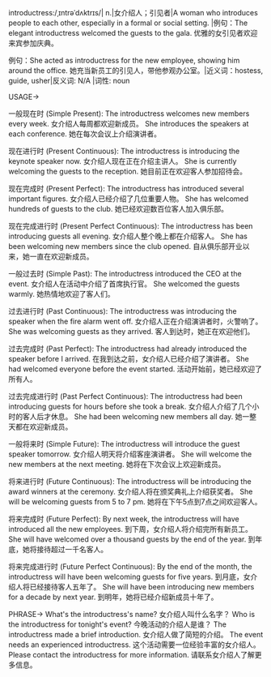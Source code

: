 introductress:/ˌɪntrəˈdʌktrɪs/| n.|女介绍人；引见者|A woman who introduces people to each other, especially in a formal or social setting. |例句：The elegant introductress welcomed the guests to the gala.  优雅的女引见者欢迎来宾参加庆典。

例句：She acted as introductress for the new employee, showing him around the office. 她充当新员工的引见人，带他参观办公室。|近义词：hostess, guide, usher|反义词: N/A |词性: noun


USAGE->

一般现在时 (Simple Present):
The introductress welcomes new members every week.  女介绍人每周都欢迎新成员。
She introduces the speakers at each conference.  她在每次会议上介绍演讲者。

现在进行时 (Present Continuous):
The introductress is introducing the keynote speaker now. 女介绍人现在正在介绍主讲人。
She is currently welcoming the guests to the reception. 她目前正在欢迎客人参加招待会。

现在完成时 (Present Perfect):
The introductress has introduced several important figures. 女介绍人已经介绍了几位重要人物。
She has welcomed hundreds of guests to the club. 她已经欢迎数百位客人加入俱乐部。

现在完成进行时 (Present Perfect Continuous):
The introductress has been introducing guests all evening. 女介绍人整个晚上都在介绍客人。
She has been welcoming new members since the club opened. 自从俱乐部开业以来，她一直在欢迎新成员。

一般过去时 (Simple Past):
The introductress introduced the CEO at the event. 女介绍人在活动中介绍了首席执行官。
She welcomed the guests warmly. 她热情地欢迎了客人们。

过去进行时 (Past Continuous):
The introductress was introducing the speaker when the fire alarm went off. 女介绍人正在介绍演讲者时，火警响了。
She was welcoming guests as they arrived. 客人到达时，她正在欢迎他们。

过去完成时 (Past Perfect):
The introductress had already introduced the speaker before I arrived.  在我到达之前，女介绍人已经介绍了演讲者。
She had welcomed everyone before the event started. 活动开始前，她已经欢迎了所有人。

过去完成进行时 (Past Perfect Continuous):
The introductress had been introducing guests for hours before she took a break. 女介绍人介绍了几个小时的客人后才休息。
She had been welcoming new members all day. 她一整天都在欢迎新成员。

一般将来时 (Simple Future):
The introductress will introduce the guest speaker tomorrow. 女介绍人明天将介绍客座演讲者。
She will welcome the new members at the next meeting. 她将在下次会议上欢迎新成员。

将来进行时 (Future Continuous):
The introductress will be introducing the award winners at the ceremony. 女介绍人将在颁奖典礼上介绍获奖者。
She will be welcoming guests from 5 to 7 pm. 她将在下午5点到7点之间欢迎客人。

将来完成时 (Future Perfect):
By next week, the introductress will have introduced all the new employees. 到下周，女介绍人将介绍完所有新员工。
She will have welcomed over a thousand guests by the end of the year. 到年底，她将接待超过一千名客人。

将来完成进行时 (Future Perfect Continuous):
By the end of the month, the introductress will have been welcoming guests for five years. 到月底，女介绍人将已经接待客人五年了。
She will have been introducing new members for a decade by next year. 到明年，她将已经介绍新成员十年了。

PHRASE->
What's the introductress's name? 女介绍人叫什么名字？
Who is the introductress for tonight's event? 今晚活动的介绍人是谁？
The introductress made a brief introduction. 女介绍人做了简短的介绍。
The event needs an experienced introductress.  这个活动需要一位经验丰富的女介绍人。
Please contact the introductress for more information. 请联系女介绍人了解更多信息。
